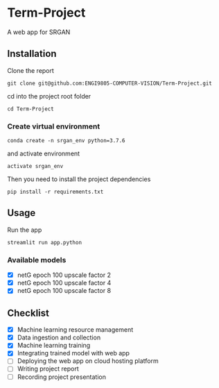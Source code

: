 # Term-Project
A web app for SRGAN

## Installation

Clone the report

```
git clone git@github.com:ENGI9805-COMPUTER-VISION/Term-Project.git
```

cd into the project root folder
```
cd Term-Project
```

### Create virtual environment

```
conda create -n srgan_env python=3.7.6
```

and activate environment

```
activate srgan_env
```

Then you need to install the project dependencies

```
pip install -r requirements.txt
```

## Usage

Run the app
```
streamlit run app.python
```

### Available models

- [x] netG epoch 100 upscale factor 2
- [x] netG epoch 100 upscale factor 4
- [x] netG epoch 100 upscale factor 8

## Checklist

- [x] Machine learning resource management
- [x] Data ingestion and collection
- [x] Machine learning training
- [x] Integrating trained model with web app
- [ ] Deploying the web app on cloud hosting platform
- [ ] Writing project report
- [ ] Recording project presentation
